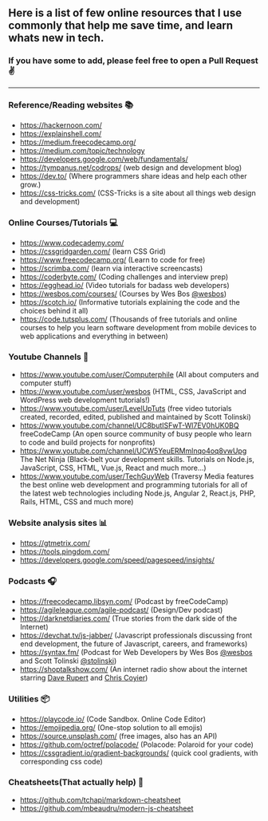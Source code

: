## Here is a list of few online resources that I use commonly that help me save time, and learn whats new in tech.

### If you have some to add, please feel free to open a Pull Request :v:

---

### Reference/Reading websites :books:

- <https://hackernoon.com/>
- <https://explainshell.com/>
- <https://medium.freecodecamp.org/>
- <https://medium.com/topic/technology>
- <https://developers.google.com/web/fundamentals/>
- <https://tympanus.net/codrops/> (web design and development blog)
- <https://dev.to/> (Where programmers share ideas and help each other grow.)
- <https://css-tricks.com/> (CSS-Tricks is a site about all things web design and development)

### Online Courses/Tutorials :computer:

- <https://www.codecademy.com/>
- <https://cssgridgarden.com/> (learn CSS Grid)
- <https://www.freecodecamp.org/> (Learn to code for free)
- <https://scrimba.com/> (learn via interactive screencasts)
- <https://coderbyte.com/> (Coding challenges and interview prep)
- <https://egghead.io/> (Video tutorials for badass web developers)
- <https://wesbos.com/courses/> (Courses by Wes Bos [@wesbos](https://twitter.com/wesbos))
- <https://scotch.io/> (Informative tutorials explaining the code and the choices behind it all)
- <https://code.tutsplus.com/> (Thousands of free tutorials and online courses to help you learn software development from mobile devices to web applications and everything in between)

### Youtube Channels :movie_camera:

- <https://www.youtube.com/user/Computerphile> (All about computers and computer stuff)
- <https://www.youtube.com/user/wesbos> (HTML, CSS, JavaScript and WordPress web development tutorials!)
- <https://www.youtube.com/user/LevelUpTuts> (free video tutorials created, recorded, edited, published and maintained by Scott Tolinski)
- <https://www.youtube.com/channel/UC8butISFwT-Wl7EV0hUK0BQ> freeCodeCamp (An open source community of busy people who learn to code and build projects for nonprofits)
- <https://www.youtube.com/channel/UCW5YeuERMmlnqo4oq8vwUpg> The Net Ninja (Black-belt your development skills. Tutorials on Node.js, JavaScript, CSS, HTML, Vue.js, React and much more...)
- <https://www.youtube.com/user/TechGuyWeb> (Traversy Media features the best online web development and programming tutorials for all of the latest web technologies including Node.js, Angular 2, React.js, PHP, Rails, HTML, CSS and much more)

### Website analysis sites :bar_chart:

- <https://gtmetrix.com/>
- <https://tools.pingdom.com/>
- <https://developers.google.com/speed/pagespeed/insights/>

### Podcasts :headphones:

- <https://freecodecamp.libsyn.com/> (Podcast by freeCodeCamp)
- <https://agileleague.com/agile-podcast/> (Design/Dev podcast)
- <https://darknetdiaries.com/> (True stories from the dark side of the Internet)
- <https://devchat.tv/js-jabber/> (Javascript professionals discussing front end development, the future of Javascript, careers, and frameworks)
- <https://syntax.fm/> (Podcast for Web Developers by Wes Bos [@wesbos](https://twitter.com/wesbos) and Scott Tolinski [@stolinski](https://twitter.com/stolinski))
- <https://shoptalkshow.com/> (An internet radio show about the internet starring [Dave Rupert](http://daverupert.com/) and [Chris Coyier](http://chriscoyier.net/))

### Utilities :package:

- <https://playcode.io/> (Code Sandbox. Online Code Editor)
- <https://emojipedia.org/> (One-stop solution to all emojis)
- <https://source.unsplash.com/> (free images, also has an API)
- <https://github.com/octref/polacode/> (Polacode: Polaroid for your code)
- <https://cssgradient.io/gradient-backgrounds/> (quick cool gradients, with corresponding css code)

### Cheatsheets(That actually help) :scroll:

- <https://github.com/tchapi/markdown-cheatsheet>
- <https://github.com/mbeaudru/modern-js-cheatsheet>
